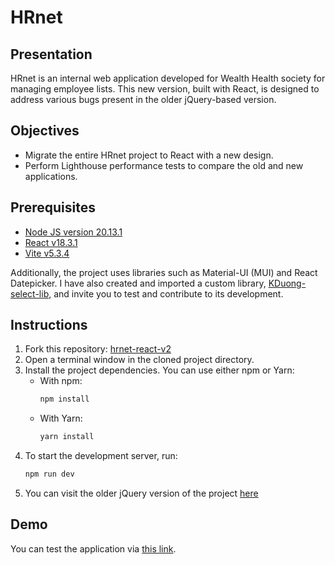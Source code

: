 # HRnet
## Presentation
HRnet is an internal web application developed for Wealth Health society for managing employee lists. This new version, built with React, is designed to address various bugs present in the older jQuery-based version.


## Objectives
- Migrate the entire HRnet project to React with a new design.
- Perform Lighthouse performance tests to compare the old and new applications.

## Prerequisites 
- [Node JS version 20.13.1](https://nodejs.org/en/download/package-manager/current)
- [React v18.3.1](https://www.npmjs.com/package/react)
- [Vite v5.3.4](https://www.npmjs.com/package/vite/v/5.3.4)

Additionally, the project uses libraries such as Material-UI (MUI) and React Datepicker. I have also created and imported a custom library, [KDuong-select-lib](#), and invite you to test and contribute to its development.

## Instructions
1. Fork this repository: [hrnet-react-v2](https://github.com/K-Duong/hrnet-react-v2.git)
2. Open a terminal window in the cloned project directory.
3. Install the project dependencies. You can use either npm or Yarn:
   - With npm:
     ```bash
     npm install
     ```
   - With Yarn:
     ```bash
     yarn install
     ```
4. To start the development server, run:
   ```bash
   npm run dev

5. You can visit the older jQuery version of the project [here](https://github.com/OpenClassrooms-Student-Center/P12_Front-end)

## Demo
You can test the application via [this link](https://hrnet-kduong.netlify.app/employee-list).



